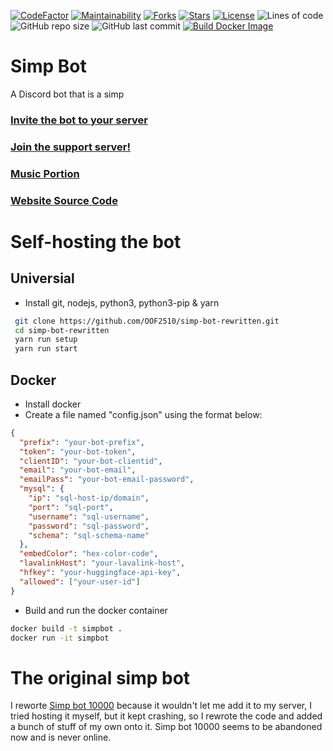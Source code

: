 [![CodeFactor](https://www.codefactor.io/repository/github/oof2510/simp-bot-rewritten/badge)](https://www.codefactor.io/repository/github/oof2510/simp-bot-rewritten)
[![Maintainability](https://api.codeclimate.com/v1/badges/4c542ad2130b91018c63/maintainability)](https://codeclimate.com/github/OOF2510/simp-bot-rewritten/maintainability)
[![Forks](https://img.shields.io/github/forks/oof2510/simp-bot-rewritten.svg)](https://github.com/oof2510/simp-bot-rewritten)
[![Stars](https://img.shields.io/github/stars/oof2510/simp-bot-rewritten.svg)](https://github.com/oof2510/simp-bot-rewritten)
[![License](https://img.shields.io/github/license/oof2510/simp-bot-rewritten.svg)](https://github.com/oof2510/simp-bot-rewritten)
![Lines of code](https://img.shields.io/tokei/lines/github/oof2510/simp-bot-rewritten)
![GitHub repo size](https://img.shields.io/github/repo-size/oof2510/simp-bot-rewritten)
![GitHub last commit](https://img.shields.io/github/last-commit/oof2510/simp-bot-rewritten)
[![Build Docker Image](https://github.com/OOF2510/simp-bot-rewritten/actions/workflows/docker.yml/badge.svg)](https://github.com/OOF2510/simp-bot-rewritten/actions/workflows/docker.yml)

# Simp Bot

A Discord bot that is a simp

### [Invite the bot to your server](https://discord.com/api/oauth2/authorize?client_id=808822189905936405&permissions=8&scope=bot)

### [Join the support server!](https://discord.gg/zHtfa8GdPx)

### [Music Portion](https://github.com/OOF2510/simp-bot-music)

### [Website Source Code](https://github.com/OOF2510/simp-bot-site)

# Self-hosting the bot

## Universial

- Install git, nodejs, python3, python3-pip & yarn

```bash
 git clone https://github.com/OOF2510/simp-bot-rewritten.git
 cd simp-bot-rewritten
 yarn run setup
 yarn run start
```

## Docker

- Install docker
- Create a file named "config.json" using the format below:

```json
{
  "prefix": "your-bot-prefix",
  "token": "your-bot-token",
  "clientID": "your-bot-clientid",
  "email": "your-bot-email",
  "emailPass": "your-bot-email-password",
  "mysql": {
    "ip": "sql-host-ip/domain",
    "port": "sql-port",
    "username": "sql-username",
    "password": "sql-password",
    "schema": "sql-schema-name"
  },
  "embedColor": "hex-color-code",
  "lavalinkHost": "your-lavalink-host",
  "hfkey": "your-huggingface-api-key",
  "allowed": ["your-user-id"]
}
```

- Build and run the docker container

```bash
docker build -t simpbot .
docker run -it simpbot
```

# The original simp bot

I reworte [Simp bot 10000](https://discordbotlist.com/bots/simp-bot-10000) because it wouldn't let me add it to my server, I tried hosting it myself, but it
kept crashing, so I rewrote the code and added a bunch of stuff of my own onto it. Simp bot 10000 seems to be abandoned now and is never online.
